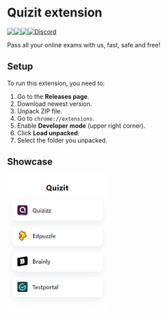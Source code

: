 



# Quizit extension
<p style="display: flex">
  <img src="https://img.shields.io/github/forks/quizit-online/extension?style=social">
  <img src="https://img.shields.io/github/stars/quizit-online/extension?style=social">
  <img src="https://img.shields.io/github/issues/quizit-online/extension">
<a href="https://quizit.online/discord" target="_blank"><img src="https://img.shields.io/badge/discord-online-brightgreen.svg" alt="Discord"/></a>
</p>


Pass all your online exams with us, fast, safe and free!


## Setup

To run this extension, you need to:
1. Go to the **Releases page**.
2. Download newest version.
3. Unpack ZIP file.
4. Go to `chrome://extensions`.
5. Enable **Developer mode** (upper right corner).
6. Click **Load unpacked**.
7. Select the folder you unpacked.

## Showcase
<img src="docs/main.png" alt="Home" style="height: 20rem"><br>
